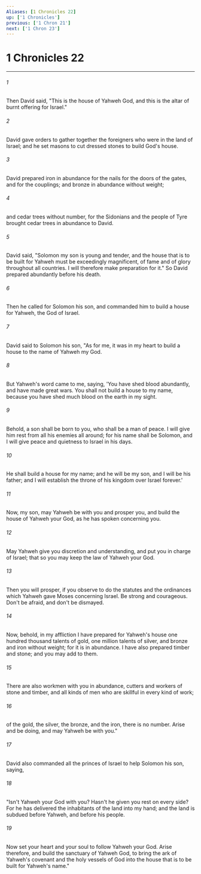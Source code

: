 ```yaml
---
Aliases: [1 Chronicles 22]
up: ['1 Chronicles']
previous: ['1 Chron 21']
next: ['1 Chron 23']
---
```

# 1 Chronicles 22
***





###### 1 

Then David said, "This is the house of Yahweh God, and this is the altar of burnt offering for Israel." 



###### 2 

David gave orders to gather together the foreigners who were in the land of Israel; and he set masons to cut dressed stones to build God's house. 



###### 3 

David prepared iron in abundance for the nails for the doors of the gates, and for the couplings; and bronze in abundance without weight; 



###### 4 

and cedar trees without number, for the Sidonians and the people of Tyre brought cedar trees in abundance to David. 



###### 5 

David said, "Solomon my son is young and tender, and the house that is to be built for Yahweh must be exceedingly magnificent, of fame and of glory throughout all countries. I will therefore make preparation for it." So David prepared abundantly before his death. 



###### 6 

Then he called for Solomon his son, and commanded him to build a house for Yahweh, the God of Israel. 



###### 7 

David said to Solomon his son, "As for me, it was in my heart to build a house to the name of Yahweh my God. 



###### 8 

But Yahweh's word came to me, saying, 'You have shed blood abundantly, and have made great wars. You shall not build a house to my name, because you have shed much blood on the earth in my sight. 



###### 9 

Behold, a son shall be born to you, who shall be a man of peace. I will give him rest from all his enemies all around; for his name shall be Solomon, and I will give peace and quietness to Israel in his days. 



###### 10 

He shall build a house for my name; and he will be my son, and I will be his father; and I will establish the throne of his kingdom over Israel forever.' 



###### 11 

Now, my son, may Yahweh be with you and prosper you, and build the house of Yahweh your God, as he has spoken concerning you. 



###### 12 

May Yahweh give you discretion and understanding, and put you in charge of Israel; that so you may keep the law of Yahweh your God. 



###### 13 

Then you will prosper, if you observe to do the statutes and the ordinances which Yahweh gave Moses concerning Israel. Be strong and courageous. Don't be afraid, and don't be dismayed. 



###### 14 

Now, behold, in my affliction I have prepared for Yahweh's house one hundred thousand talents of gold, one million talents of silver, and bronze and iron without weight; for it is in abundance. I have also prepared timber and stone; and you may add to them. 



###### 15 

There are also workmen with you in abundance, cutters and workers of stone and timber, and all kinds of men who are skillful in every kind of work; 



###### 16 

of the gold, the silver, the bronze, and the iron, there is no number. Arise and be doing, and may Yahweh be with you." 



###### 17 

David also commanded all the princes of Israel to help Solomon his son, saying, 



###### 18 

"Isn't Yahweh your God with you? Hasn't he given you rest on every side? For he has delivered the inhabitants of the land into my hand; and the land is subdued before Yahweh, and before his people. 



###### 19 

Now set your heart and your soul to follow Yahweh your God. Arise therefore, and build the sanctuary of Yahweh God, to bring the ark of Yahweh's covenant and the holy vessels of God into the house that is to be built for Yahweh's name."
